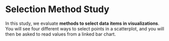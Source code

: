 # Selection Method Study

In this study, we evaluate **methods to select data items in visualizations**. You will see four different ways to select points in a scatterplot, and you will then be asked to read values from a linked bar chart. 
